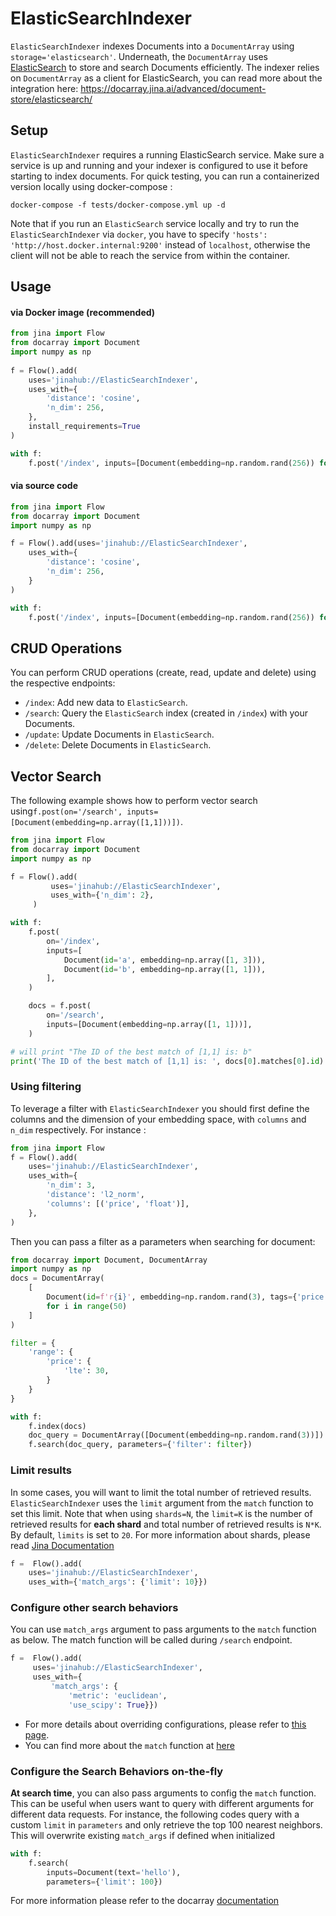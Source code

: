 # ElasticSearchIndexer

`ElasticSearchIndexer` indexes Documents into a `DocumentArray`  using `storage='elasticsearch'`. Underneath, the `DocumentArray`  uses 
 [ElasticSearch](https://www.elastic.co/guide/index.html) to store and search Documents efficiently. 
The indexer relies on `DocumentArray` as a client for ElasticSearch, you can read more about the integration here: 
https://docarray.jina.ai/advanced/document-store/elasticsearch/

## Setup
`ElasticSearchIndexer` requires a running ElasticSearch service. Make sure a service is up and running and your indexer 
is configured to use it before starting to index documents. For quick testing, you can run a containerized version 
locally using docker-compose :

```shell
docker-compose -f tests/docker-compose.yml up -d
```

Note that if you run an `ElasticSearch` service locally and try to run the `ElasticSearchIndexer` via `docker`, you 
have to specify `'hosts': 'http://host.docker.internal:9200'` instead of `localhost`, otherwise the client will not be 
able to reach the service from within the container.
## Usage

#### via Docker image (recommended)

```python
from jina import Flow
from docarray import Document
import numpy as np
	
f = Flow().add(
    uses='jinahub://ElasticSearchIndexer',
    uses_with={
        'distance': 'cosine',
        'n_dim': 256,
    },
    install_requirements=True
)

with f:
    f.post('/index', inputs=[Document(embedding=np.random.rand(256)) for _ in range(3)])
```

#### via source code

```python
from jina import Flow
from docarray import Document
import numpy as np

f = Flow().add(uses='jinahub://ElasticSearchIndexer',
    uses_with={
        'distance': 'cosine',
        'n_dim': 256,
    }
)

with f:
    f.post('/index', inputs=[Document(embedding=np.random.rand(256)) for _ in range(3)])
```



## CRUD Operations

You can perform CRUD operations (create, read, update and delete) using the respective endpoints:

- `/index`: Add new data to `ElasticSearch`. 
- `/search`: Query the `ElasticSearch` index (created in `/index`) with your Documents.
- `/update`: Update Documents in `ElasticSearch`.
- `/delete`: Delete Documents in `ElasticSearch`.


## Vector Search

The following example shows how to perform vector search using`f.post(on='/search', inputs=[Document(embedding=np.array([1,1]))])`.


```python
from jina import Flow
from docarray import Document
import numpy as np

f = Flow().add(
         uses='jinahub://ElasticSearchIndexer',
         uses_with={'n_dim': 2},
     )

with f:
    f.post(
        on='/index',
        inputs=[
            Document(id='a', embedding=np.array([1, 3])),
            Document(id='b', embedding=np.array([1, 1])),
        ],
    )

    docs = f.post(
        on='/search',
        inputs=[Document(embedding=np.array([1, 1]))],
    )

# will print "The ID of the best match of [1,1] is: b"
print('The ID of the best match of [1,1] is: ', docs[0].matches[0].id)
```

### Using filtering

To leverage a filter with  `ElasticSearchIndexer` you should first define the columns and the dimension of your embedding space, with `columns` and `n_dim` respectively.
For instance :


```python
from jina import Flow
f = Flow().add(
    uses='jinahub://ElasticSearchIndexer',
    uses_with={
        'n_dim': 3,
        'distance': 'l2_norm',
        'columns': [('price', 'float')],
    },
)
```

Then you can pass a filter as a parameters when searching for document:

```python
from docarray import Document, DocumentArray
import numpy as np
docs = DocumentArray(
    [
        Document(id=f'r{i}', embedding=np.random.rand(3), tags={'price': i})
        for i in range(50)
    ]
)

filter = {
    'range': {
        'price': {
            'lte': 30,
        }
    }
}

with f:
    f.index(docs)
    doc_query = DocumentArray([Document(embedding=np.random.rand(3))])
    f.search(doc_query, parameters={'filter': filter})
```

### Limit results

In some cases, you will want to limit the total number of retrieved results. `ElasticSearchIndexer` uses the `limit` argument 
from the `match` function to set this limit. Note that when using `shards=N`, the `limit=K` is the number of retrieved results for **each shard** and total number of retrieved results is `N*K`. By default, `limits` is set to `20`. For more information about shards, please read [Jina Documentation](https://docs.jina.ai/fundamentals/flow/topology/#partition-data-by-using-shards)

```python
f =  Flow().add(
    uses='jinahub://ElasticSearchIndexer',
    uses_with={'match_args': {'limit': 10}})
```

### Configure other search behaviors

You can use `match_args` argument to pass arguments to the `match` function as below. The match function will be called
during `/search` endpoint.

```python
f =  Flow().add(
     uses='jinahub://ElasticSearchIndexer',
     uses_with={
         'match_args': {
             'metric': 'euclidean',
             'use_scipy': True}})
```

- For more details about overriding configurations, please refer to [this page](https://docs.jina.ai/fundamentals/executor/executor-in-flow/#special-executor-attributes).
- You can find more about the `match` function at [here](https://docarray.jina.ai/api/docarray.array.mixins.match/#docarray.array.mixins.match.MatchMixin.match)

### Configure the Search Behaviors on-the-fly

**At search time**, you can also pass arguments to config the `match` function. This can be useful when users want to query with different arguments for different data requests. For instance, the following codes query with a custom `limit` in `parameters` and only retrieve the top 100 nearest neighbors. This will overwrite existing `match_args` if defined when initialized

```python
with f:
    f.search(
        inputs=Document(text='hello'), 
        parameters={'limit': 100})
```

For more information please refer to the docarray [documentation](https://docarray.jina.ai/advanced/document-store/elasticsearch/#vector-search-with-filter-query)